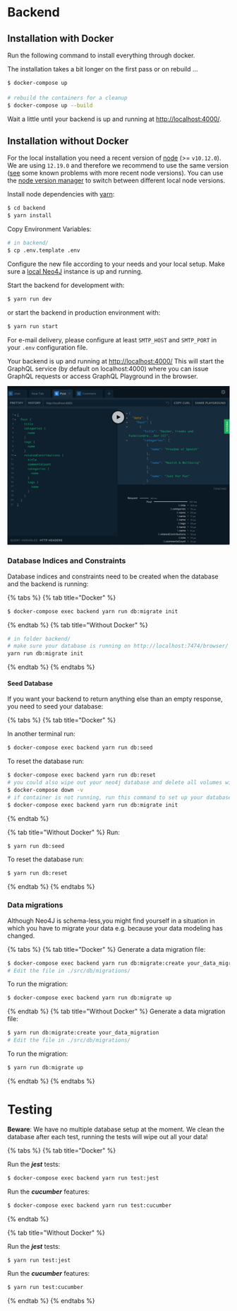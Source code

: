 # Backend

## Installation with Docker

Run the following command to install everything through docker.

The installation takes a bit longer on the first pass or on rebuild ...

```bash
$ docker-compose up

# rebuild the containers for a cleanup
$ docker-compose up --build
```

Wait a little until your backend is up and running at [http://localhost:4000/](http://localhost:4000/).

## Installation without Docker

For the local installation you need a recent version of
[node](https://nodejs.org/en/) (&gt;= `v10.12.0`). We are using
`12.19.0` and therefore we recommend to use the same version
([see](https://github.com/Ocelot-Social-Community/Ocelot-Social/issues/4082)
some known problems with more recent node versions). You can use the
[node version manager](https://github.com/nvm-sh/nvm) to switch
between different local node versions.

Install node dependencies with [yarn](https://yarnpkg.com/en/):

```bash
$ cd backend
$ yarn install
```

Copy Environment Variables:

```bash
# in backend/
$ cp .env.template .env
```

Configure the new file according to your needs and your local setup. Make sure
a [local Neo4J](http://localhost:7474) instance is up and running.

Start the backend for development with:

```bash
$ yarn run dev
```

or start the backend in production environment with:

```bash
$ yarn run start
```

For e-mail delivery, please configure at least `SMTP_HOST` and `SMTP_PORT` in
your `.env` configuration file.

Your backend is up and running at [http://localhost:4000/](http://localhost:4000/)
This will start the GraphQL service \(by default on localhost:4000\) where you
can issue GraphQL requests or access GraphQL Playground in the browser.

![GraphQL Playground](../.gitbook/assets/graphql-playground.png)

### Database Indices and Constraints

Database indices and constraints need to be created when the database and the
backend is running:

{% tabs %}
{% tab title="Docker" %}

```bash
$ docker-compose exec backend yarn run db:migrate init
```

{% endtab %}
{% tab title="Without Docker" %}

```bash
# in folder backend/
# make sure your database is running on http://localhost:7474/browser/
yarn run db:migrate init
```

{% endtab %}
{% endtabs %}

#### Seed Database

If you want your backend to return anything else than an empty response, you
need to seed your database:

{% tabs %}
{% tab title="Docker" %}

In another terminal run:
```bash
$ docker-compose exec backend yarn run db:seed
```

To reset the database run:
```bash
$ docker-compose exec backend yarn run db:reset
# you could also wipe out your neo4j database and delete all volumes with:
$ docker-compose down -v
# if container is not running, run this command to set up your database indeces and contstraints
$ docker-compose exec backend yarn run db:migrate init
```
{% endtab %}

{% tab title="Without Docker" %}
Run:
```bash
$ yarn run db:seed
```

To reset the database run:
```bash
$ yarn run db:reset
```
{% endtab %}
{% endtabs %}

### Data migrations

Although Neo4J is schema-less,you might find yourself in a situation in which
you have to migrate your data e.g. because your data modeling has changed.

{% tabs %}
{% tab title="Docker" %}
Generate a data migration file:
```bash
$ docker-compose exec backend yarn run db:migrate:create your_data_migration
# Edit the file in ./src/db/migrations/
```

To run the migration:
```bash
$ docker-compose exec backend yarn run db:migrate up
```
{% endtab %}
{% tab title="Without Docker" %}
Generate a data migration file:
```bash
$ yarn run db:migrate:create your_data_migration
# Edit the file in ./src/db/migrations/
```

To run the migration:
```bash
$ yarn run db:migrate up
```
{% endtab %}
{% endtabs %}

# Testing

**Beware**: We have no multiple database setup at the moment. We clean the
database after each test, running the tests will wipe out all your data!


{% tabs %}
{% tab title="Docker" %}

Run the _**jest**_ tests:

```bash
$ docker-compose exec backend yarn run test:jest
```

Run the _**cucumber**_ features:

```bash
$ docker-compose exec backend yarn run test:cucumber
```

{% endtab %}

{% tab title="Without Docker" %}

Run the _**jest**_ tests:

```bash
$ yarn run test:jest
```

Run the _**cucumber**_ features:

```bash
$ yarn run test:cucumber
```

{% endtab %}
{% endtabs %}

